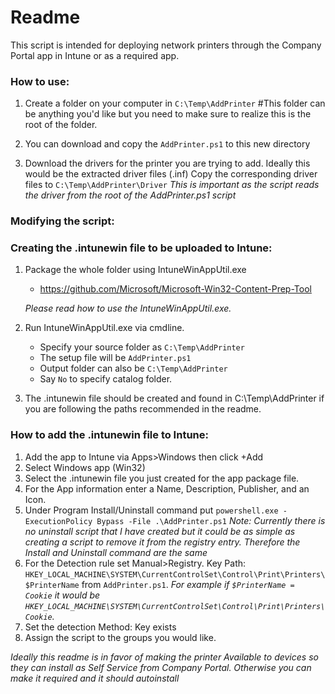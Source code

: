 # Readme
This script is intended for deploying network printers through the Company Portal app in Intune or as a required app.

### How to use:
1. Create a folder on your computer in `C:\Temp\AddPrinter` #This folder can be anything you'd like but you need to make sure to realize this is the root of the folder.

2. You can download and copy the `AddPrinter.ps1` to this new directory

3. Download the drivers for the printer you are trying to add. Ideally this would be the extracted driver files (.inf)
Copy the corresponding driver files to `C:\Temp\AddPrinter\Driver` *This is important as the script reads the driver from the root of the AddPrinter.ps1 script*

### Modifying the script:


### Creating the .intunewin file to be uploaded to Intune:
1. Package the whole folder using IntuneWinAppUtil.exe 
	* 	https://github.com/Microsoft/Microsoft-Win32-Content-Prep-Tool 

	*Please read how to use the IntuneWinAppUtil.exe.*
2. Run IntuneWinAppUtil.exe via cmdline. 
	* Specify your source folder as `C:\Temp\AddPrinter`
	* The setup file will be `AddPrinter.ps1`
	* Output folder can also be `C:\Temp\AddPrinter`
	* Say `No` to specify catalog folder. 

3. The .intunewin file should be created and found in C:\Temp\AddPrinter if you are following the paths recommended in the readme.

### How to add the .intunewin file to Intune:
1. Add the app to Intune via Apps>Windows then click +Add 
2. Select Windows app (Win32)
3. Select the .intunewin file you just created for the app package file.
4. For the App information enter a Name, Description, Publisher, and an Icon. 
5. Under Program Install/Uninstall command put `powershell.exe -ExecutionPolicy Bypass -File .\AddPrinter.ps1` *Note: Currently there is no uninstall script that I have created but it could be as simple as creating a script to remove it from the registry entry. Therefore the Install and Uninstall command are the same*
6. For the Detection rule set Manual>Registry. Key Path: `HKEY_LOCAL_MACHINE\SYSTEM\CurrentControlSet\Control\Print\Printers\$PrinterName` from `AddPrinter.ps1`. *For example if `$PrinterName = Cookie` it would be `HKEY_LOCAL_MACHINE\SYSTEM\CurrentControlSet\Control\Print\Printers\Cookie`.* 
7. Set the detection Method: Key exists
8. Assign the script to the groups you would like. 

*Ideally this readme is in favor of making the printer Available to devices so they can install as Self Service from Company Portal. Otherwise you can make it required and it should autoinstall*

